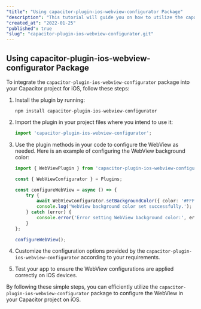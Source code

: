 ```yaml
---
"title": "Using capacitor-plugin-ios-webview-configurator Package"
"description": "This tutorial will guide you on how to utilize the capacitor-plugin-ios-webview-configurator package in your Capacitor project on iOS."
"created_at": "2022-01-25"
"published": true
"slug": "capacitor-plugin-ios-webview-configurator.git"
---
```


## Using capacitor-plugin-ios-webview-configurator Package

To integrate the `capacitor-plugin-ios-webview-configurator` package into your Capacitor project for iOS, follow these steps:

1. Install the plugin by running:
   ```
   npm install capacitor-plugin-ios-webview-configurator
   ```

2. Import the plugin in your project files where you intend to use it:
   ```typescript
   import 'capacitor-plugin-ios-webview-configurator';
   ```

3. Use the plugin methods in your code to configure the WebView as needed. Here is an example of configuring the WebView background color:
   ```typescript
   import { WebViewPlugin } from 'capacitor-plugin-ios-webview-configurator';

   const { WebViewConfigurator } = Plugins;

   const configureWebView = async () => {
       try {
           await WebViewConfigurator.setBackgroundColor({ color: '#FFFFFF' });
           console.log('WebView background color set successfully.');
       } catch (error) {
           console.error('Error setting WebView background color:', error);
       }
   };

   configureWebView();
   ```

4. Customize the configuration options provided by the `capacitor-plugin-ios-webview-configurator` according to your requirements.

5. Test your app to ensure the WebView configurations are applied correctly on iOS devices.

By following these simple steps, you can efficiently utilize the `capacitor-plugin-ios-webview-configurator` package to configure the WebView in your Capacitor project on iOS.
